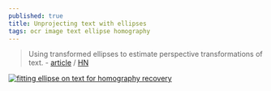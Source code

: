 ```yaml
---
published: true
title: Unprojecting text with ellipses
tags: ocr image text ellipse homography
---
```

> Using transformed ellipses to estimate perspective transformations of text. - [article](https://mzucker.github.io/2016/10/11/unprojecting-text-with-ellipses.html) / [HN](https://news.ycombinator.com/item?id=40409757)

[![fitting ellipse on text for homography recovery](https://mzucker.github.io/images/unproject_text/example0_ellipses.png)](https://mzucker.github.io/2016/10/11/unprojecting-text-with-ellipses.html)
